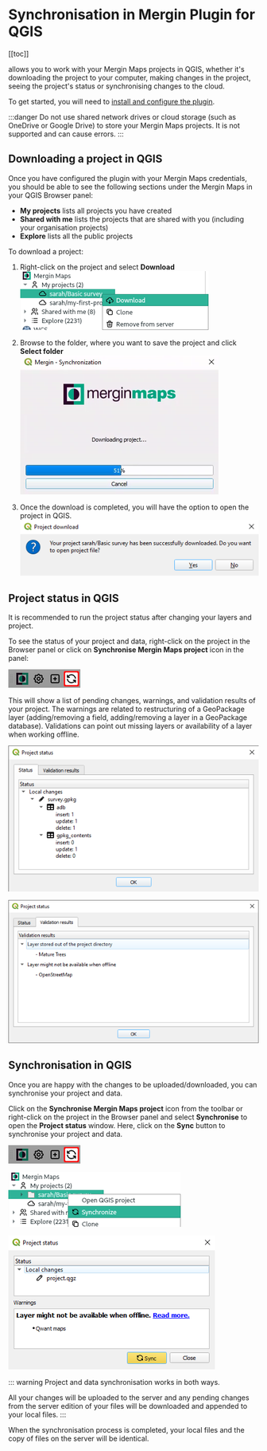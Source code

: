 # Synchronisation in Mergin Plugin for QGIS
[[toc]]

<QGISPluginName /> allows you to work with your Mergin Maps projects in QGIS, whether it's downloading the project to your computer, making changes in the project, seeing the project's status or synchronising changes to the cloud. 

To get started, you will need to [install and configure the plugin](../setup/install-mergin-maps-plugin-for-qgis/index.md).

:::danger
Do not use shared network drives or cloud storage (such as OneDrive or Google Drive) to store your Mergin Maps projects. It is not supported and can cause errors.
:::

## Downloading a project in QGIS
Once you have configured the plugin with your Mergin Maps credentials, you should be able to see the following sections under the Mergin Maps in your QGIS Browser panel:

- **My projects** lists all projects you have created
- **Shared with me** lists the projects that are shared with you (including your organisation projects)
- **Explore** lists all the public projects

To download a project:

1. Right-click on the project and select **Download**
![](./download.png)

2. Browse to the folder, where you want to save the project and click **Select folder**
![](./download-progress.png)

3. Once the download is completed, you will have the option to open the project in QGIS.
![](./download-open.png)


## Project status in QGIS
It is recommended to run the project status after changing your layers and project.

To see the status of your project and data, right-click on the project in the Browser panel or click on **Synchronise Mergin Maps project** icon in the <QGISPluginName /> panel:

![](./sync-status-toolbar.png)

This will show a list of pending changes, warnings, and validation results of your project. The warnings are related to restructuring of a GeoPackage layer (adding/removing a field, adding/removing a layer in a GeoPackage database). Validations can point out missing layers or availability of a layer when working offline.

![](./mergin_plugin_validation_1.png)

![](./mergin_plugin_validation_2.png)


## Synchronisation in QGIS
Once you are happy with the changes to be uploaded/downloaded, you can synchronise your project and data. 

Click on the **Synchronise Mergin Maps project** icon from the <QGISPluginName /> toolbar or right-click on the project in the Browser panel and select **Synchronise** to open the **Project status** window. Here, click on the **Sync** button to synchronise your project and data.

![sync icon](./sync-status-toolbar.png)

![sync icon](./project-sync-2.png)

![synchronisation](./project-sync.png)

::: warning
Project and data synchronisation works in both ways.

All your changes will be uploaded to the server and any pending changes from the server edition of your files will be downloaded and appended to your local files.
:::

When the synchronisation process is completed, your local files and the copy of files on the server will be identical.
